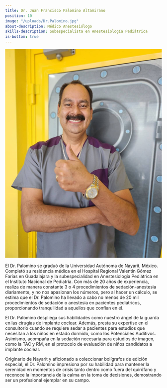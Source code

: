 ```yaml
---
title: Dr. Juan Francisco Palomino Altamirano
position: 10
image: "/uploads/Dr.Palomino.jpg"
about-description: Médico Anestesiólogo
skills-description: Subespecialista en Anestesiología Pediátrica
is-bottom: true
---
```

![Dr.Palomino.jpg](/uploads/Dr.Palomino.jpg)

El Dr. Palomino se graduó de la Universidad Autónoma de Nayarit, México. Completó su residencia médica en el Hospital Regional Valentín Gómez Farías en Guadalajara y la subespecialidad en Anestesiología Pediátrica en el Instituto Nacional de Pediatría. Con más de 20 años de experiencia, realiza de manera constante 3 o 4 procedimientos de sedación-anestesia diariamente, y no nos apasionan los números, pero al hacer un cálculo, se estima que el Dr. Palomino ha llevado a cabo no menos de 20 mil procedimientos de sedación o anestesia en pacientes pediátricos, proporcionando tranquilidad a aquellos que confían en él.

El Dr. Palomino despliega sus habilidades como nuestro ángel de la guarda en las cirugías de implante coclear. Además, presta su expertise en el consultorio cuando se requiere sedar a pacientes para estudios que necesitan a los niños en estado dormido, como los Potenciales Auditivos. Asimismo, acompaña en la sedación necesaria para estudios de imagen, como la TAC y RM, en el protocolo de evaluación de niños candidatos a implante coclear.

Originario de Nayarit y aficionado a coleccionar bolígrafos de edición especial, el Dr. Palomino impresiona por su habilidad para mantener la serenidad en momentos de crisis tanto dentro como fuera del quirófano y reconoce la importancia de la calma en la toma de decisiones, demostrando ser un profesional ejemplar en su campo.
